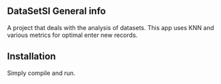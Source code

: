 ## DataSetSI General info
A project that deals with the analysis of datasets. This app uses KNN and various metrics for optimal enter new records. 
## Installation
Simply compile and run. 
